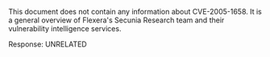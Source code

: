 This document does not contain any information about CVE-2005-1658. It is a general overview of Flexera's Secunia Research team and their vulnerability intelligence services.

Response: UNRELATED